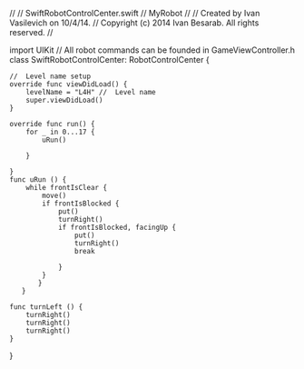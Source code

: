 //
//  SwiftRobotControlCenter.swift
//  MyRobot
//
//  Created by Ivan Vasilevich on 10/4/14.
//  Copyright (c) 2014 Ivan Besarab. All rights reserved.
//

import UIKit
//  All robot commands can be founded in GameViewController.h
class SwiftRobotControlCenter: RobotControlCenter {
    
    //  Level name setup
    override func viewDidLoad() {
        levelName = "L4H" //  Level name
        super.viewDidLoad()
    }
    
    override func run() {
        for _ in 0...17 {
            uRun()
            
        }
        
    }
    func uRun () {
        while frontIsClear {
            move()
            if frontIsBlocked {
                put()
                turnRight()
                if frontIsBlocked, facingUp {
                    put()
                    turnRight()
                    break
                    
                }
            }
           }
       }
    
    func turnLeft () {
        turnRight()
        turnRight()
        turnRight()
    }
}
